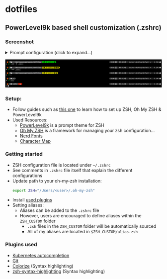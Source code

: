 # dotfiles

## PowerLevel9k based shell customization (.zshrc)
### Screenshot
<details>
<summary>Prompt configuration (click to expand...)</summary>

<ul>
    <li>Left:</li>
    <ul>
        <li>Custom Segment</li>
        <li>Indicator if the user has superuser status</li>
        <li>Current working directory</li>
        <li>Lock icon if you do not have write permissons on current folder</li>
        <li>Information about git repository</li>
    </ul>
    <li>Right:</li>
    <ul>
        <li>Command execution time</li>
        <li>Time</li>
        <li>Current context of `kubectl` configuration</li>
        <li>Free RAM</li>
    </ul>
</ul>
</details>

![PowerLevel9k configuration](img/powerlevel9k_config.png "PowerLevel9k configuration")


### Setup:
- Follow guides such as [this one](https://medium.com/@alex285/get-powerlevel9k-the-most-cool-linux-shell-ever-1c38516b0caa) to learn how to set up ZSH, Oh My ZSH & PowerLevel9k
- Used Resources:
    - [PowerLevel9k](https://github.com/Powerlevel9k/powerlevel9k) is a prompt theme for ZSH 
    - [Oh My ZSH](https://github.com/ohmyzsh/ohmyzsh) is a framework for managing your zsh configuration...
    - [Nerd Fonts](https://github.com/ryanoasis/nerd-fonts)
    - [Character Map](https://bluejamesbond.github.io/CharacterMap/)

### Getting started
- ZSH configuration file is located under `~/.zshrc`
- See comments in `.zshrc` file itself that explain the different configurations
- Update path to your oh-my-zsh installation:
    ```bash
    export ZSH="/Users/<user>/.oh-my-zsh"
    ```
- Install [used plugins](#plugins-used)
- Setting aliases:
    - Aliases can be added to the `.zshrc` file
    - However, users are encouraged to define aliases within the `ZSH_CUSTOM` folder
        - `.zsh` files in the `ZSH_CUSTOM` folder will be automatically sourced
        - All of my aliases are located in `$ZSH_CUSTOM/alias.zsh`

### Plugins used
- [Kubernetes autocompletion](https://kubernetes.io/docs/tasks/tools/install-kubectl/#enabling-shell-autocompletion)
- [Git](https://github.com/ohmyzsh/ohmyzsh/tree/master/plugins/git)
- [Colorize](https://github.com/ohmyzsh/ohmyzsh/tree/master/plugins/colorize) (Syntax highlighting)
- [zsh-syntax-highlighting](https://github.com/zsh-users/zsh-syntax-highlighting) (Syntax highlighting)